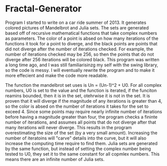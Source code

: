 # Fractal-Generator
Program I started to write on a car ride summer of 2013.  It generates colored pictures of Mandelbrot and Julia sets.
The sets are generated based off of recursive mathematical functions that take complex numbers as parameters. The color of a point is absed on how many iterations of the functions it took for a point to diverge, and the black points are points that did not diverge after the number of iterations checked.  For example, the number of iterations checked may be 256, so then the points that do not diverge after 256 iterations will be colored black. 
This program was written a long time ago, and I was still familiarisinzg my self with the swing library, so the code is messy.  I will eventually rewrite the program and to make it more effecient and make the code more readable.

The function the mandelbrot set uses is Un = (Un-1)^2 + U0.  For all complex numbers, U0 is set to the value and the function is iterated, if the funciton reamins bounded, then it is in the set, otehrwise it is not in the set.  It is proven that it will diverge if the magnitude of any iterations is greater than 4, so the color is absed on the number of iterations it takes for the set to exceed 4.  Since some points may require nearly infinite number of iterations before having a magnitude greater than four, the program checks a fininte number of iterations, and assumes all points that do not diverge after that many iterations will never diverge.  This results in the program overestimating the size of the set (by a very small amount).  Increasing the number of iteratoins will "carve" details into the curve, but it will also increase the computing time require to find them.  Julia sets are generated by the same function, but instead of setting the complex number being tested to U0, they set it to the same constant for all copmlex numbers.  This means there are an infinite number of Julia sets.

